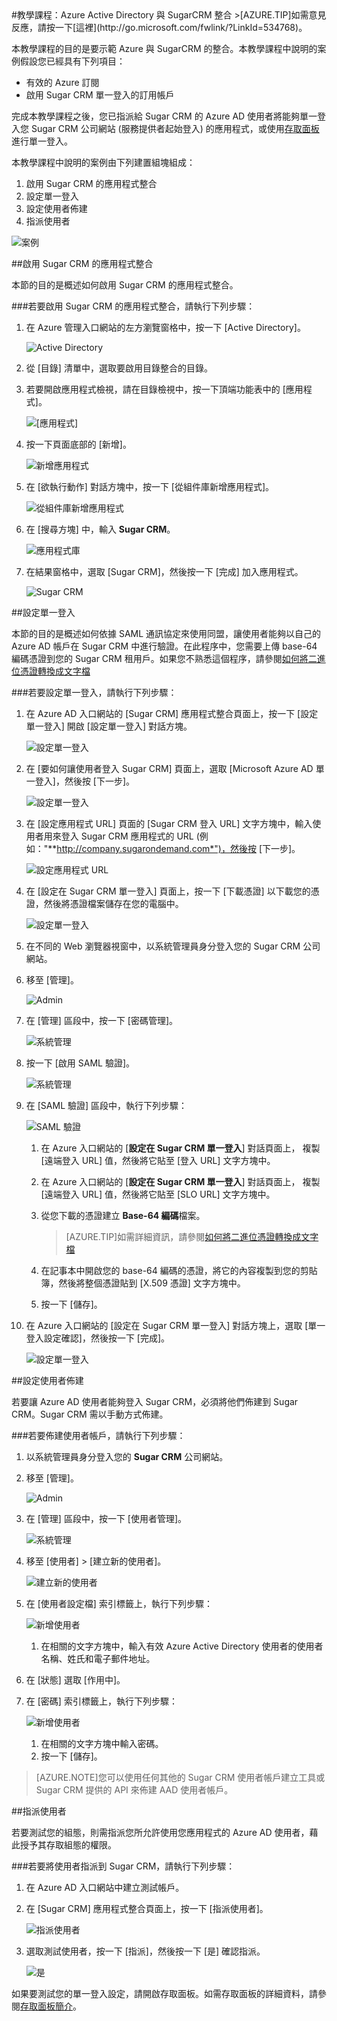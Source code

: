 <properties pageTitle="教學課程：Azure Active Directory 與 SugarCRM 整合 | Microsoft Azure" description="了解如何使用 SugarCRM 搭配 Azure Active Directory 來啟用單一登入、自動化佈建和更多功能！" services="active-directory" authors="MarkusVi"  documentationCenter="na" manager="stevenpo"/>
<tags ms.service="active-directory" ms.devlang="na" ms.topic="article" ms.tgt_pltfrm="na" ms.workload="identity" ms.date="08/01/2015" ms.author="markvi" />
#教學課程：Azure Active Directory 與 SugarCRM 整合
>[AZURE.TIP]如需意見反應，請按一下[這裡](http://go.microsoft.com/fwlink/?LinkId=534768)。
  
本教學課程的目的是要示範 Azure 與 SugarCRM 的整合。本教學課程中說明的案例假設您已經具有下列項目：

-   有效的 Azure 訂閱
-   啟用 Sugar CRM 單一登入的訂用帳戶
  
完成本教學課程之後，您已指派給 Sugar CRM 的 Azure AD 使用者將能夠單一登入您 Sugar CRM 公司網站 (服務提供者起始登入) 的應用程式，或使用[存取面板](https://msdn.microsoft.com/library/dn308586)進行單一登入。
  
本教學課程中說明的案例由下列建置組塊組成：

1.  啟用 Sugar CRM 的應用程式整合
2.  設定單一登入
3.  設定使用者佈建
4.  指派使用者

![案例](./media/active-directory-saas-sugarcrm-tutorial/IC795881.png "案例")

##啟用 Sugar CRM 的應用程式整合
  
本節的目的是概述如何啟用 Sugar CRM 的應用程式整合。

###若要啟用 Sugar CRM 的應用程式整合，請執行下列步驟：

1.  在 Azure 管理入口網站的左方瀏覽窗格中，按一下 [Active Directory]。

    ![Active Directory](./media/active-directory-saas-sugarcrm-tutorial/IC700993.png "Active Directory")

2.  從 [目錄] 清單中，選取要啟用目錄整合的目錄。

3.  若要開啟應用程式檢視，請在目錄檢視中，按一下頂端功能表中的 [應用程式]。

    ![[應用程式]](./media/active-directory-saas-sugarcrm-tutorial/IC700994.png "[應用程式]")

4.  按一下頁面底部的 [新增]。

    ![新增應用程式](./media/active-directory-saas-sugarcrm-tutorial/IC749321.png "新增應用程式")

5.  在 [欲執行動作] 對話方塊中，按一下 [從組件庫新增應用程式]。

    ![從組件庫新增應用程式](./media/active-directory-saas-sugarcrm-tutorial/IC749322.png "從組件庫新增應用程式")

6.  在 [搜尋方塊] 中，輸入 **Sugar CRM**。

    ![應用程式庫](./media/active-directory-saas-sugarcrm-tutorial/IC795882.png "應用程式庫")

7.  在結果窗格中，選取 [Sugar CRM]，然後按一下 [完成] 加入應用程式。

    ![Sugar CRM](./media/active-directory-saas-sugarcrm-tutorial/IC795883.png "Sugar CRM")

##設定單一登入
  
本節的目的是概述如何依據 SAML 通訊協定來使用同盟，讓使用者能夠以自己的 Azure AD 帳戶在 Sugar CRM 中進行驗證。在此程序中，您需要上傳 base-64 編碼憑證到您的 Sugar CRM 租用戶。如果您不熟悉這個程序，請參閱[如何將二進位憑證轉換成文字檔](http://youtu.be/PlgrzUZ-Y1o)

###若要設定單一登入，請執行下列步驟：

1.  在 Azure AD 入口網站的 [Sugar CRM] 應用程式整合頁面上，按一下 [設定單一登入] 開啟 [設定單一登入] 對話方塊。

    ![設定單一登入](./media/active-directory-saas-sugarcrm-tutorial/IC795884.png "設定單一登入")

2.  在 [要如何讓使用者登入 Sugar CRM] 頁面上，選取 [Microsoft Azure AD 單一登入]，然後按 [下一步]。

    ![設定單一登入](./media/active-directory-saas-sugarcrm-tutorial/IC795885.png "設定單一登入")

3.  在 [設定應用程式 URL] 頁面的 [Sugar CRM 登入 URL] 文字方塊中，輸入使用者用來登入 Sugar CRM 應用程式的 URL (例如："**http://company.sugarondemand.com*")，然後按 [下一步]。

    ![設定應用程式 URL](./media/active-directory-saas-sugarcrm-tutorial/IC795886.png "設定應用程式 URL")

4.  在 [設定在 Sugar CRM 單一登入] 頁面上，按一下 [下載憑證] 以下載您的憑證，然後將憑證檔案儲存在您的電腦中。

    ![設定單一登入](./media/active-directory-saas-sugarcrm-tutorial/IC796918.png "設定單一登入")

5.  在不同的 Web 瀏覽器視窗中，以系統管理員身分登入您的 Sugar CRM 公司網站。

6.  移至 [管理]。

    ![Admin](./media/active-directory-saas-sugarcrm-tutorial/IC795888.png "Admin")

7.  在 [管理] 區段中，按一下 [密碼管理]。

    ![系統管理](./media/active-directory-saas-sugarcrm-tutorial/IC795889.png "系統管理")

8.  按一下 [啟用 SAML 驗證]。

    ![系統管理](./media/active-directory-saas-sugarcrm-tutorial/IC795890.png "系統管理")

9.  在 [SAML 驗證] 區段中，執行下列步驟：

    ![SAML 驗證](./media/active-directory-saas-sugarcrm-tutorial/IC795891.png "SAML 驗證")

    1.  在 Azure 入口網站的 [**設定在 Sugar CRM 單一登入**] 對話頁面上， 複製 [遠端登入 URL] 值，然後將它貼至 [登入 URL] 文字方塊中。
    2.  在 Azure 入口網站的 [**設定在 Sugar CRM 單一登入**] 對話頁面上， 複製 [遠端登入 URL] 值，然後將它貼至 [SLO URL] 文字方塊中。
    3.  從您下載的憑證建立 **Base-64 編碼**檔案。

        >[AZURE.TIP]如需詳細資訊，請參閱[如何將二進位憑證轉換成文字檔](http://youtu.be/PlgrzUZ-Y1o)

    4.  在記事本中開啟您的 base-64 編碼的憑證，將它的內容複製到您的剪貼簿，然後將整個憑證貼到 [X.509 憑證] 文字方塊中。
    5.  按一下 [儲存]。

10. 在 Azure 入口網站的 [設定在 Sugar CRM 單一登入] 對話方塊上，選取 [單一登入設定確認]，然後按一下 [完成]。

    ![設定單一登入](./media/active-directory-saas-sugarcrm-tutorial/IC796919.png "設定單一登入")

##設定使用者佈建
  
若要讓 Azure AD 使用者能夠登入 Sugar CRM，必須將他們佈建到 Sugar CRM。Sugar CRM 需以手動方式佈建。

###若要佈建使用者帳戶，請執行下列步驟：

1.  以系統管理員身分登入您的 **Sugar CRM** 公司網站。

2.  移至 [管理]。

    ![Admin](./media/active-directory-saas-sugarcrm-tutorial/IC795888.png "Admin")

3.  在 [管理] 區段中，按一下 [使用者管理]。

    ![系統管理](./media/active-directory-saas-sugarcrm-tutorial/IC795893.png "系統管理")

4.  移至 [使用者] > [建立新的使用者]。

    ![建立新的使用者](./media/active-directory-saas-sugarcrm-tutorial/IC795894.png "建立新的使用者")

5.  在 [使用者設定檔] 索引標籤上，執行下列步驟：

    ![新增使用者](./media/active-directory-saas-sugarcrm-tutorial/IC795895.png "新增使用者")

    1.  在相關的文字方塊中，輸入有效 Azure Active Directory 使用者的使用者名稱、姓氏和電子郵件地址。

6.  在 [狀態] 選取 [作用中]。

7.  在 [密碼] 索引標籤上，執行下列步驟：

    ![新增使用者](./media/active-directory-saas-sugarcrm-tutorial/IC795896.png "新增使用者")

    1.  在相關的文字方塊中輸入密碼。
    2.  按一下 [儲存]。

>[AZURE.NOTE]您可以使用任何其他的 Sugar CRM 使用者帳戶建立工具或 Sugar CRM 提供的 API 來佈建 AAD 使用者帳戶。

##指派使用者
  
若要測試您的組態，則需指派您所允許使用您應用程式的 Azure AD 使用者，藉此授予其存取組態的權限。

###若要將使用者指派到 Sugar CRM，請執行下列步驟：

1.  在 Azure AD 入口網站中建立測試帳戶。

2.  在 [Sugar CRM] 應用程式整合頁面上，按一下 [指派使用者]。

    ![指派使用者](./media/active-directory-saas-sugarcrm-tutorial/IC795897.png "指派使用者")

3.  選取測試使用者，按一下 [指派]，然後按一下 [是] 確認指派。

    ![是](./media/active-directory-saas-sugarcrm-tutorial/IC767830.png "是")
  
如果要測試您的單一登入設定，請開啟存取面板。如需存取面板的詳細資料，請參閱[存取面板簡介](https://msdn.microsoft.com/library/dn308586)。

<!---HONumber=August15_HO7-->